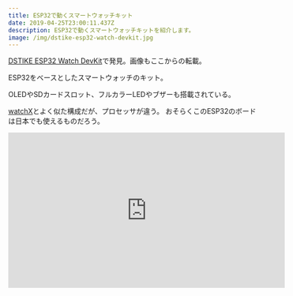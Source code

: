 ```yaml
---
title: ESP32で動くスマートウォッチキット
date: 2019-04-25T23:00:11.437Z
description: ESP32で動くスマートウォッチキットを紹介します。
image: /img/dstike-esp32-watch-devkit.jpg
---
```

[DSTIKE ESP32 Watch DevKit](https://www.tindie.com/products/lspoplove/dstike-esp32-watch-devkit/)で発見。画像もここからの転載。

ESP32をベースとしたスマートウォッチのキット。

OLEDやSDカードスロット、フルカラーLEDやブザーも搭載されている。

[watchX](http://www.watchx.io/)とよく似た構成だが、プロセッサが違う。
おそらくこのESP32のボードは日本でも使えるものだろう。

<iframe width="560" height="315" src="https://www.youtube.com/embed/7CoMwLHsNkA" frameborder="0" allow="accelerometer; autoplay; encrypted-media; gyroscope; picture-in-picture" allowfullscreen></iframe>
